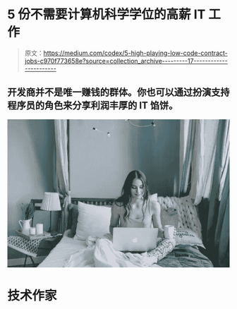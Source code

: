 # 5 份不需要计算机科学学位的高薪 IT 工作

> 原文：<https://medium.com/codex/5-high-playing-low-code-contract-jobs-c970f773658e?source=collection_archive---------17----------------------->

## 开发商并不是唯一赚钱的群体。你也可以通过扮演支持程序员的角色来分享利润丰厚的 IT 馅饼。

![](img/1b7af622b77800d4bef24a3e7c7a624f.png)

# 技术作家